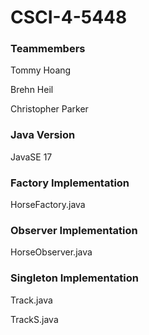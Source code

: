 # CSCI-4-5448
### Teammembers
Tommy Hoang

Brehn Heil

Christopher Parker

### Java Version
JavaSE 17

### Factory Implementation

HorseFactory.java

### Observer Implementation

HorseObserver.java

### Singleton Implementation

Track.java

TrackS.java

